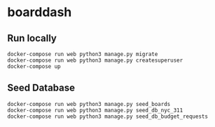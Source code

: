 # boarddash

## Run locally
```
docker-compose run web python3 manage.py migrate
docker-compose run web python3 manage.py createsuperuser
docker-compose up
```
## Seed Database
```
docker-compose run web python3 manage.py seed_boards
docker-compose run web python3 manage.py seed_db_nyc_311
docker-compose run web python3 manage.py seed_db_budget_requests
```
